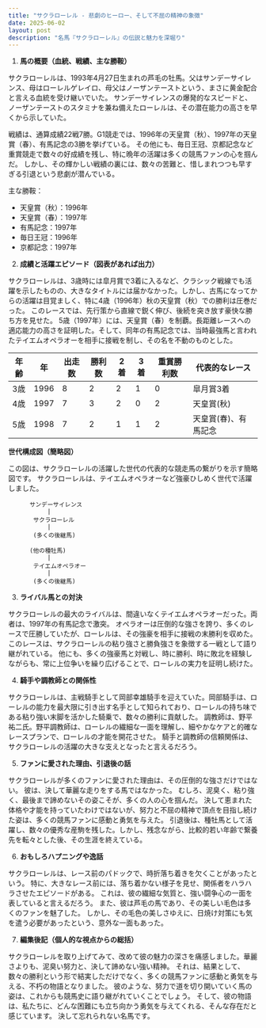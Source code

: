 ```yaml
---
title: "サクラローレル - 悲劇のヒーロー、そして不屈の精神の象徴"
date: 2025-06-02
layout: post
description: "名馬『サクラローレル』の伝説と魅力を深堀り"
---
```


1. **馬の概要（血統、戦績、主な勝鞍）**

サクラローレルは、1993年4月27日生まれの芦毛の牡馬。父はサンデーサイレンス、母はローレルゲレイロ、母父はノーザンテーストという、まさに黄金配合と言える血統を受け継いでいた。  サンデーサイレンスの爆発的なスピードと、ノーザンテーストのスタミナを兼ね備えたローレルは、その潜在能力の高さを早くから示していた。

戦績は、通算成績22戦7勝。G1競走では、1996年の天皇賞（秋）、1997年の天皇賞（春）、有馬記念の3勝を挙げている。  その他にも、毎日王冠、京都記念など重賞競走で数々の好成績を残し、特に晩年の活躍は多くの競馬ファンの心を掴んだ。  しかし、その輝かしい戦績の裏には、数々の苦難と、惜しまれつつも早すぎる引退という悲劇が潜んでいる。

主な勝鞍：

* 天皇賞（秋）：1996年
* 天皇賞（春）：1997年
* 有馬記念：1997年
* 毎日王冠：1996年
* 京都記念：1997年


2. **成績と活躍エピソード（図表があれば出力）**

サクラローレルは、3歳時には皐月賞で3着に入るなど、クラシック戦線でも活躍を示したものの、大きなタイトルには届かなかった。しかし、古馬になってからの活躍は目覚ましく、特に4歳（1996年）秋の天皇賞（秋）での勝利は圧巻だった。  このレースでは、先行策から直線で鋭く伸び、後続を突き放す豪快な勝ち方を見せた。  5歳（1997年）には、天皇賞（春）を制覇。長距離レースへの適応能力の高さを証明した。そして、同年の有馬記念では、当時最強馬と言われたテイエムオペラオーを相手に接戦を制し、その名を不動のものとした。

| 年齢 | 年 | 出走数 | 勝利数 | 2着 | 3着 | 重賞勝利数 | 代表的なレース |
|---|---|---|---|---|---|---|---|
| 3歳 | 1996 | 8 | 2 | 2 | 1 | 0 | 皐月賞3着 |
| 4歳 | 1997 | 7 | 3 | 2 | 0 | 2 | 天皇賞(秋) |
| 5歳 | 1998 | 7 | 2 | 1 | 1 | 2 | 天皇賞(春)、有馬記念 |


**世代構成図（簡略図）**

この図は、サクラローレルの活躍した世代の代表的な競走馬の繋がりを示す簡略図です。  サクラローレルは、テイエムオペラオーなど強豪ひしめく世代で活躍しました。

```
      サンデーサイレンス
           |
       サクラローレル
           |
       (多くの後継馬)

      (他の種牡馬)
           |
       テイエムオペラオー
           |
       (多くの後継馬)
```


3. **ライバル馬との対決**

サクラローレルの最大のライバルは、間違いなくテイエムオペラオーだった。両者は、1997年の有馬記念で激突。  オペラオーは圧倒的な強さを誇り、多くのレースで圧勝していたが、ローレルは、その強豪を相手に接戦の末勝利を収めた。  このレースは、サクラローレルの粘り強さと勝負強さを象徴する一戦として語り継がれている。  他にも、多くの強豪馬と対戦し、時に勝利、時に敗北を経験しながらも、常に上位争いを繰り広げることで、ローレルの実力を証明し続けた。


4. **騎手や調教師との関係性**

サクラローレルは、主戦騎手として岡部幸雄騎手を迎えていた。岡部騎手は、ローレルの能力を最大限に引き出す名手として知られており、ローレルの持ち味である粘り強い末脚を活かした騎乗で、数々の勝利に貢献した。  調教師は、野平祐二氏。野平調教師は、ローレルの繊細な一面を理解し、細やかなケアと的確なレースプランで、ローレルの才能を開花させた。  騎手と調教師の信頼関係は、サクラローレルの活躍の大きな支えとなったと言えるだろう。


5. **ファンに愛された理由、引退後の話**

サクラローレルが多くのファンに愛された理由は、その圧倒的な強さだけではない。  彼は、決して華麗な走りをする馬ではなかった。  むしろ、泥臭く、粘り強く、最後まで諦めないその姿こそが、多くの人の心を掴んだ。  決して恵まれた体格や才能を持っていたわけではないが、努力と不屈の精神で頂点を目指し続けた姿は、多くの競馬ファンに感動と勇気を与えた。  引退後は、種牡馬として活躍し、数々の優秀な産駒を残した。しかし、残念ながら、比較的若い年齢で繋養先を転々とした後、その生涯を終えている。


6. **おもしろハプニングや逸話**

サクラローレルは、レース前のパドックで、時折落ち着きを欠くことがあったという。  特に、大きなレース前には、落ち着かない様子を見せ、関係者をハラハラさせたエピソードがある。  これは、彼の繊細な気質と、強い闘争心の一面を表していると言えるだろう。  また、彼は芦毛の馬であり、その美しい毛色は多くのファンを魅了した。  しかし、その毛色の美しさゆえに、日焼け対策にも気を遣う必要があったという、意外な一面もあった。


7. **編集後記（個人的な視点からの総括）**

サクラローレルを取り上げてみて、改めて彼の魅力の深さを痛感しました。華麗さよりも、泥臭い努力と、決して諦めない強い精神。  それは、結果として、数々の勝利という形で結実しただけでなく、多くの競馬ファンに感動と勇気を与える、不朽の物語となりました。  彼のような、努力で道を切り開いていく馬の姿は、これからも競馬史に語り継がれていくことでしょう。  そして、彼の物語は、私たちに、どんな困難にも立ち向かう勇気を与えてくれる、そんな存在だと感じています。  決して忘れられない名馬です。
